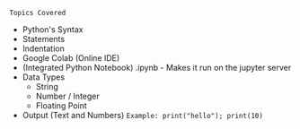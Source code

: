 `Topics Covered`

- Python's Syntax
- Statements
- Indentation
- Google Colab (Online IDE)
- (Integrated Python Notebook) .ipynb - Makes it run on the jupyter server
- Data Types
  - String
  - Number / Integer
  - Floating Point
- Output (Text and Numbers) `Example: print("hello"); print(10)`
